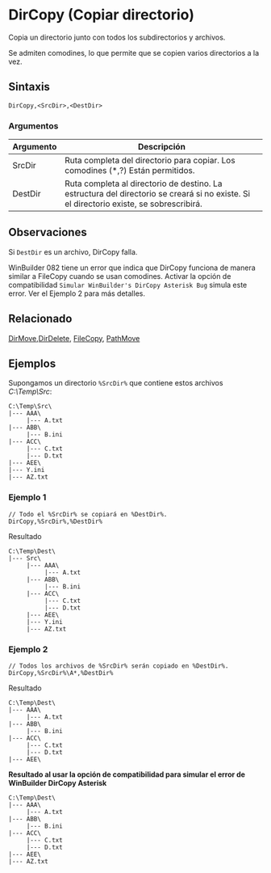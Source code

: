 # DirCopy (Copiar directorio)

Copia un directorio junto con todos los subdirectorios y archivos.

Se admiten comodines, lo que permite que se copien varios directorios a la vez.

## Sintaxis

```pebakery
DirCopy,<SrcDir>,<DestDir>
```

### Argumentos

| Argumento | Descripción |
| --- | --- |
| SrcDir | Ruta completa del directorio para copiar. Los comodines (*,?) Están permitidos. |
| DestDir | Ruta completa al directorio de destino. La estructura del directorio se creará si no existe. Si el directorio existe, se sobrescribirá. |

## Observaciones

Si `DestDir` es un archivo, DirCopy falla.

WinBuilder 082 tiene un error que indica que DirCopy funciona de manera similar a FileCopy cuando se usan comodines. Activar la opción de compatibilidad `Simular WinBuilder's DirCopy Asterisk Bug` simula este error. Ver el Ejemplo 2 para más detalles.

## Relacionado

[DirMove](./DirMove.md),[DirDelete](./DirDelete.md), [FileCopy](./FileCopy.md), [PathMove](./PathMove.md)

## Ejemplos

Supongamos un directorio `%SrcDir%` que contiene estos archivos *C:\Temp\Src*:

```pebakery
C:\Temp\Src\
|--- AAA\
     |--- A.txt
|--- ABB\
     |--- B.ini
|--- ACC\
     |--- C.txt
     |--- D.txt
|--- AEE\
|--- Y.ini
|--- AZ.txt
```

### Ejemplo 1

```pebakery
// Todo el %SrcDir% se copiará en %DestDir%.
DirCopy,%SrcDir%,%DestDir%
```

Resultado

```pebakery
C:\Temp\Dest\
|--- Src\
     |--- AAA\
          |--- A.txt
     |--- ABB\
          |--- B.ini
     |--- ACC\
          |--- C.txt
          |--- D.txt
     |--- AEE\
     |--- Y.ini
     |--- AZ.txt
```

### Ejemplo 2

```pebakery
// Todos los archivos de %SrcDir% serán copiado en %DestDir%.
DirCopy,%SrcDir%\A*,%DestDir%
```

Resultado

```pebakery
C:\Temp\Dest\
|--- AAA\
     |--- A.txt
|--- ABB\
     |--- B.ini
|--- ACC\
     |--- C.txt
     |--- D.txt
|--- AEE\
```

**Resultado al usar la opción de compatibilidad para simular el error de WinBuilder DirCopy Asterisk**

```pebakery
C:\Temp\Dest\
|--- AAA\
     |--- A.txt
|--- ABB\
     |--- B.ini
|--- ACC\
     |--- C.txt
     |--- D.txt
|--- AEE\
|--- AZ.txt
```
